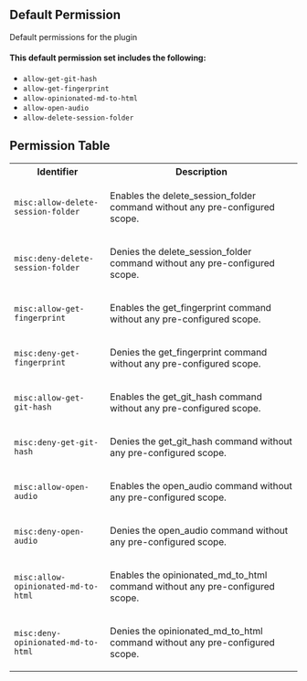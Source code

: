 ## Default Permission

Default permissions for the plugin

#### This default permission set includes the following:

- `allow-get-git-hash`
- `allow-get-fingerprint`
- `allow-opinionated-md-to-html`
- `allow-open-audio`
- `allow-delete-session-folder`

## Permission Table

<table>
<tr>
<th>Identifier</th>
<th>Description</th>
</tr>


<tr>
<td>

`misc:allow-delete-session-folder`

</td>
<td>

Enables the delete_session_folder command without any pre-configured scope.

</td>
</tr>

<tr>
<td>

`misc:deny-delete-session-folder`

</td>
<td>

Denies the delete_session_folder command without any pre-configured scope.

</td>
</tr>

<tr>
<td>

`misc:allow-get-fingerprint`

</td>
<td>

Enables the get_fingerprint command without any pre-configured scope.

</td>
</tr>

<tr>
<td>

`misc:deny-get-fingerprint`

</td>
<td>

Denies the get_fingerprint command without any pre-configured scope.

</td>
</tr>

<tr>
<td>

`misc:allow-get-git-hash`

</td>
<td>

Enables the get_git_hash command without any pre-configured scope.

</td>
</tr>

<tr>
<td>

`misc:deny-get-git-hash`

</td>
<td>

Denies the get_git_hash command without any pre-configured scope.

</td>
</tr>

<tr>
<td>

`misc:allow-open-audio`

</td>
<td>

Enables the open_audio command without any pre-configured scope.

</td>
</tr>

<tr>
<td>

`misc:deny-open-audio`

</td>
<td>

Denies the open_audio command without any pre-configured scope.

</td>
</tr>

<tr>
<td>

`misc:allow-opinionated-md-to-html`

</td>
<td>

Enables the opinionated_md_to_html command without any pre-configured scope.

</td>
</tr>

<tr>
<td>

`misc:deny-opinionated-md-to-html`

</td>
<td>

Denies the opinionated_md_to_html command without any pre-configured scope.

</td>
</tr>
</table>
